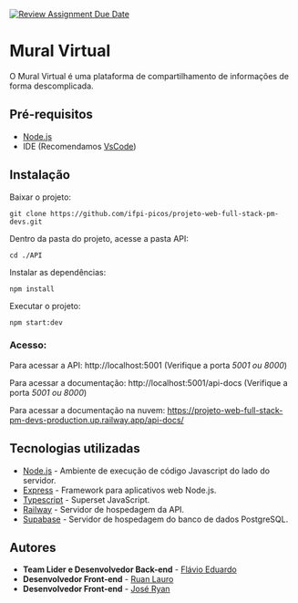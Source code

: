 [![Review Assignment Due Date](https://classroom.github.com/assets/deadline-readme-button-24ddc0f5d75046c5622901739e7c5dd533143b0c8e959d652212380cedb1ea36.svg)](https://classroom.github.com/a/U2l29CBO)

# Mural Virtual
O Mural Virtual é uma plataforma de compartilhamento de informações de forma descomplicada.

## Pré-requisitos
- [Node.js](https://nodejs.org/en)
- IDE (Recomendamos [VsCode](https://code.visualstudio.com/))

## Instalação
Baixar o projeto:
```
git clone https://github.com/ifpi-picos/projeto-web-full-stack-pm-devs.git
```

Dentro da pasta do projeto, acesse a pasta API:
```
cd ./API
```

Instalar as dependências:
```
npm install
```

Executar o projeto:
```
npm start:dev
```

### Acesso:
Para acessar a API: 
<a>http://localhost:5001</a> (Verifique a porta *5001 ou 8000*)

Para acessar a documentação:
<a>http://localhost:5001/api-docs</a> (Verifique a porta *5001 ou 8000*)

Para acessar a documentação na nuvem:
<a>https://projeto-web-full-stack-pm-devs-production.up.railway.app/api-docs/</a>

## Tecnologias utilizadas
- [Node.js](https://nodejs.org/en) - Ambiente de execução de código Javascript do lado do servidor.
- [Express](https://expressjs.com/pt-br/) - Framework para aplicativos web Node.js.
- [Typescript](https://www.typescriptlang.org/) - Superset JavaScript.
- [Railway](https://railway.app/) - Servidor de hospedagem da API.
- [Supabase](https://supabase.com/) - Servidor de hospedagem do banco de dados PostgreSQL.

## Autores
- <b>Team Lider e Desenvolvedor Back-end</b> - [Flávio Eduardo](https://github.com/flavioedu-dev)
- <b>Desenvolvedor Front-end</b> - [Ruan Lauro](https://github.com/Ruan-Lauro)
- <b>Desenvolvedor Front-end</b> - [José Ryan](https://github.com/joseryandm)
